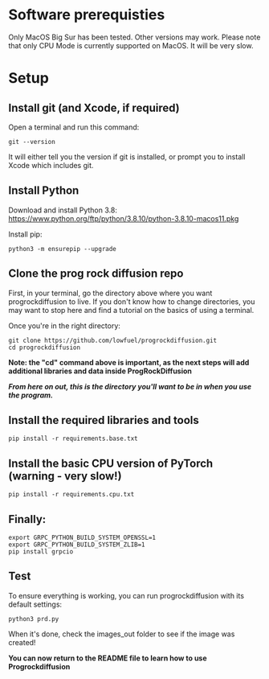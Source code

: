 # Software prerequisties
Only MacOS Big Sur has been tested. Other versions may work.
Please note that only CPU Mode is currently supported on MacOS. It will be very slow.

# Setup
## Install git (and Xcode, if required)
Open a terminal and run this command:
```
git --version
```
It will either tell you the version if git is installed, or prompt you to install Xcode which includes git.

## Install Python
Download and install Python 3.8: https://www.python.org/ftp/python/3.8.10/python-3.8.10-macos11.pkg

Install pip:
```
python3 -m ensurepip --upgrade
```

## Clone the prog rock diffusion repo
First, in your terminal, go the directory above where you want progrockdiffusion to live. 
If you don't know how to change directories, you may want to stop here and find a tutorial on the basics of using a terminal.

Once you're in the right directory:
```
git clone https://github.com/lowfuel/progrockdiffusion.git
cd progrockdiffusion
```
**Note: the "cd" command above is important, as the next steps will add additional libraries and data inside ProgRockDiffusion**

***From here on out, this is the directory you'll want to be in when you use the program.***

## Install the required libraries and tools
```
pip install -r requirements.base.txt
```

## Install the basic CPU version of PyTorch (warning - very slow!)
```
pip install -r requirements.cpu.txt
```

## Finally:
```
export GRPC_PYTHON_BUILD_SYSTEM_OPENSSL=1
export GRPC_PYTHON_BUILD_SYSTEM_ZLIB=1
pip install grpcio
```

## Test
To ensure everything is working, you can run progrockdiffusion with its default settings:
```
python3 prd.py
```
When it's done, check the images_out folder to see if the image was created!

**You can now return to the README file to learn how to use Progrockdiffusion**
